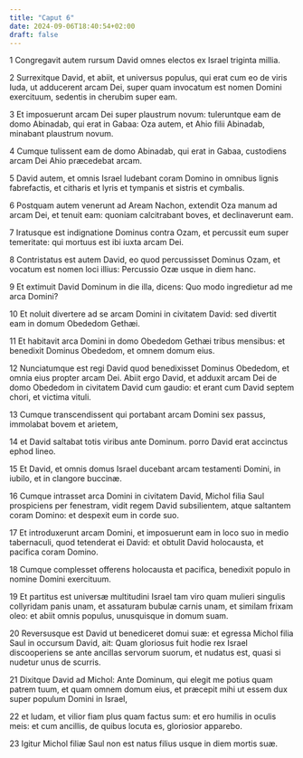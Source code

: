```yaml
---
title: "Caput 6"
date: 2024-09-06T18:40:54+02:00
draft: false
---
```




1 Congregavit autem rursum David omnes electos ex Israel triginta millia.

2 Surrexitque David, et abiit, et universus populus, qui erat cum eo de viris Iuda, ut adducerent arcam Dei, super quam invocatum est nomen Domini exercituum, sedentis in cherubim super eam.

3 Et imposuerunt arcam Dei super plaustrum novum: tuleruntque eam de domo Abinadab, qui erat in Gabaa: Oza autem, et Ahio filii Abinadab, minabant plaustrum novum.

4 Cumque tulissent eam de domo Abinadab, qui erat in Gabaa, custodiens arcam Dei Ahio præcedebat arcam.

5 David autem, et omnis Israel ludebant coram Domino in omnibus lignis fabrefactis, et citharis et lyris et tympanis et sistris et cymbalis.

6 Postquam autem venerunt ad Aream Nachon, extendit Oza manum ad arcam Dei, et tenuit eam: quoniam calcitrabant boves, et declinaverunt eam.

7 Iratusque est indignatione Dominus contra Ozam, et percussit eum super temeritate: qui mortuus est ibi iuxta arcam Dei.

8 Contristatus est autem David, eo quod percussisset Dominus Ozam, et vocatum est nomen loci illius: Percussio Ozæ usque in diem hanc.

9 Et extimuit David Dominum in die illa, dicens: Quo modo ingredietur ad me arca Domini?

10 Et noluit divertere ad se arcam Domini in civitatem David: sed divertit eam in domum Obededom Gethæi.

11 Et habitavit arca Domini in domo Obededom Gethæi tribus mensibus: et benedixit Dominus Obededom, et omnem domum eius.

12 Nunciatumque est regi David quod benedixisset Dominus Obededom, et omnia eius propter arcam Dei. Abiit ergo David, et adduxit arcam Dei de domo Obededom in civitatem David cum gaudio: et erant cum David septem chori, et victima vituli.

13 Cumque transcendissent qui portabant arcam Domini sex passus, immolabat bovem et arietem,

14 et David saltabat totis viribus ante Dominum. porro David erat accinctus ephod lineo.

15 Et David, et omnis domus Israel ducebant arcam testamenti Domini, in iubilo, et in clangore buccinæ.

16 Cumque intrasset arca Domini in civitatem David, Michol filia Saul prospiciens per fenestram, vidit regem David subsilientem, atque saltantem coram Domino: et despexit eum in corde suo.

17 Et introduxerunt arcam Domini, et imposuerunt eam in loco suo in medio tabernaculi, quod tetenderat ei David: et obtulit David holocausta, et pacifica coram Domino.

18 Cumque complesset offerens holocausta et pacifica, benedixit populo in nomine Domini exercituum.

19 Et partitus est universæ multitudini Israel tam viro quam mulieri singulis collyridam panis unam, et assaturam bubulæ carnis unam, et similam frixam oleo: et abiit omnis populus, unusquisque in domum suam.

20 Reversusque est David ut benediceret domui suæ: et egressa Michol filia Saul in occursum David, ait: Quam gloriosus fuit hodie rex Israel discooperiens se ante ancillas servorum suorum, et nudatus est, quasi si nudetur unus de scurris.

21 Dixitque David ad Michol: Ante Dominum, qui elegit me potius quam patrem tuum, et quam omnem domum eius, et præcepit mihi ut essem dux super populum Domini in Israel,

22 et ludam, et vilior fiam plus quam factus sum: et ero humilis in oculis meis: et cum ancillis, de quibus locuta es, gloriosior apparebo.

23 Igitur Michol filiæ Saul non est natus filius usque in diem mortis suæ.

